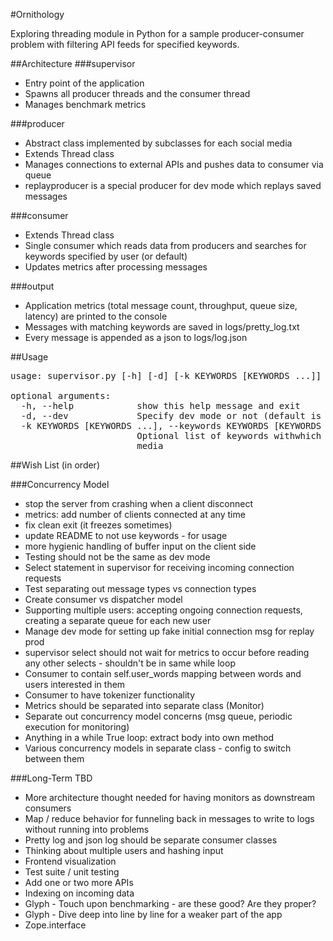 #Ornithology

Exploring threading module in Python for a sample producer-consumer problem
with filtering API feeds for specified keywords. 

##Architecture
###supervisor
* Entry point of the application
* Spawns all producer threads and the consumer thread
* Manages benchmark metrics

###producer
* Abstract class implemented by subclasses for each social media
* Extends Thread class
* Manages connections to external APIs and pushes data to consumer via queue
* replayproducer is a special producer for dev mode which replays saved messages

###consumer
* Extends Thread class
* Single consumer which reads data from producers and searches for keywords
specified by user (or default)
* Updates metrics after processing messages

###output
* Application metrics (total message count, throughput, queue size, latency) are printed to the console
* Messages with matching keywords are saved in logs/pretty_log.txt
* Every message is appended as a json to logs/log.json

##Usage
<pre>
usage: supervisor.py [-h] [-d] [-k KEYWORDS [KEYWORDS ...]]

optional arguments:
  -h, --help            show this help message and exit
  -d, --dev             Specify dev mode or not (default is PROD)
  -k KEYWORDS [KEYWORDS ...], --keywords KEYWORDS [KEYWORDS ...]
                        Optional list of keywords withwhich to search social
                        media
</pre>

##Wish List (in order)

###Concurrency Model
* stop the server from crashing when a client disconnect
* metrics: add number of clients connected at any time
* fix clean exit (it freezes sometimes)
* update README to not use keywords - for usage
* more hygienic handling of buffer input on the client side
* Testing should not be the same as dev mode
* Select statement in supervisor for receiving incoming connection requests
* Test separating out message types vs connection types
* Create consumer vs dispatcher model
* Supporting multiple users: 
accepting ongoing connection requests, 
creating a separate queue for each new user
* Manage dev mode for setting up fake initial connection msg for replay prod
* supervisor select should not wait for metrics to occur before reading any other selects - shouldn't be in same while loop
* Consumer to contain self.user_words mapping between words and users interested in them
* Consumer to have tokenizer functionality
* Metrics should be separated into separate class (Monitor)
* Separate out concurrency model concerns (msg queue, periodic execution for monitoring)
* Anything in a while True loop: extract body into own method
* Various concurrency models in separate class - config to switch between them

###Long-Term TBD
* More architecture thought needed for having monitors as downstream consumers
* Map / reduce behavior for funneling back in messages to write to logs without running into problems
* Pretty log and json log should be separate consumer classes
* Thinking about multiple users and hashing input
* Frontend visualization
* Test suite / unit testing
* Add one or two more APIs
* Indexing on incoming data
* Glyph - Touch upon benchmarking - are these good? Are they proper?
* Glyph - Dive deep into line by line for a weaker part of the app
* Zope.interface

